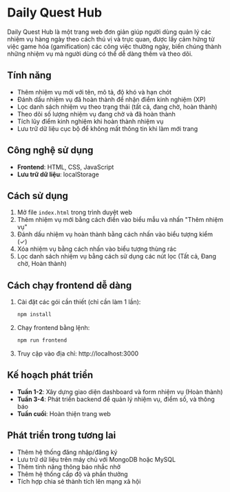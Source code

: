 # Daily Quest Hub

Daily Quest Hub là một trang web đơn giản giúp người dùng quản lý các nhiệm vụ hàng ngày theo cách thú vị và trực quan, được lấy cảm hứng từ việc game hóa (gamification) các công việc thường ngày, biến chúng thành những nhiệm vụ mà người dùng có thể dễ dàng thêm và theo dõi.

## Tính năng

- Thêm nhiệm vụ mới với tên, mô tả, độ khó và hạn chót
- Đánh dấu nhiệm vụ đã hoàn thành để nhận điểm kinh nghiệm (XP)
- Lọc danh sách nhiệm vụ theo trạng thái (tất cả, đang chờ, hoàn thành)
- Theo dõi số lượng nhiệm vụ đang chờ và đã hoàn thành
- Tích lũy điểm kinh nghiệm khi hoàn thành nhiệm vụ
- Lưu trữ dữ liệu cục bộ để không mất thông tin khi làm mới trang

## Công nghệ sử dụng

- **Frontend**: HTML, CSS, JavaScript
- **Lưu trữ dữ liệu**: localStorage

## Cách sử dụng

1. Mở file `index.html` trong trình duyệt web
2. Thêm nhiệm vụ mới bằng cách điền vào biểu mẫu và nhấn "Thêm nhiệm vụ"
3. Đánh dấu nhiệm vụ hoàn thành bằng cách nhấn vào biểu tượng kiểm (✓)
4. Xóa nhiệm vụ bằng cách nhấn vào biểu tượng thùng rác
5. Lọc danh sách nhiệm vụ bằng cách sử dụng các nút lọc (Tất cả, Đang chờ, Hoàn thành)

## Cách chạy frontend dễ dàng

1. Cài đặt các gói cần thiết (chỉ cần làm 1 lần):
   ```bash
   npm install
   ```
2. Chạy frontend bằng lệnh:
   ```bash
   npm run frontend
   ```
3. Truy cập vào địa chỉ: http://localhost:3000

## Kế hoạch phát triển

- **Tuần 1-2**: Xây dựng giao diện dashboard và form nhiệm vụ (Hoàn thành)
- **Tuần 3-4**: Phát triển backend để quản lý nhiệm vụ, điểm số, và thông báo
- **Tuần cuối**: Hoàn thiện trang web

## Phát triển trong tương lai

- Thêm hệ thống đăng nhập/đăng ký
- Lưu trữ dữ liệu trên máy chủ với MongoDB hoặc MySQL
- Thêm tính năng thông báo nhắc nhở
- Thêm hệ thống cấp độ và phần thưởng
- Tích hợp chia sẻ thành tích lên mạng xã hội